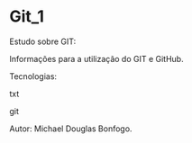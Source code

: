 # Git_1
Estudo sobre GIT:

Informações para a utilização do GIT e GitHub.

Tecnologias:

txt

git


Autor: Michael Douglas Bonfogo.
